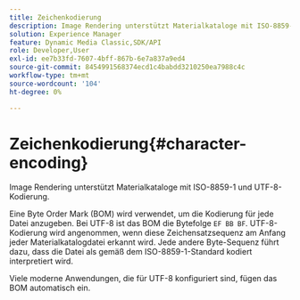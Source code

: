 ```yaml
---
title: Zeichenkodierung
description: Image Rendering unterstützt Materialkataloge mit ISO-8859-1 und UTF-8-Kodierung.
solution: Experience Manager
feature: Dynamic Media Classic,SDK/API
role: Developer,User
exl-id: ee7b33fd-7607-4bff-867b-6e7a837a9ed4
source-git-commit: 8454991568374ecd1c4babdd3210250ea7988c4c
workflow-type: tm+mt
source-wordcount: '104'
ht-degree: 0%

---
```


# Zeichenkodierung{#character-encoding}

Image Rendering unterstützt Materialkataloge mit ISO-8859-1 und UTF-8-Kodierung.

Eine Byte Order Mark (BOM) wird verwendet, um die Kodierung für jede Datei anzugeben. Bei UTF-8 ist das BOM die Bytefolge `EF BB BF`. UTF-8-Kodierung wird angenommen, wenn diese Zeichensatzsequenz am Anfang jeder Materialkatalogdatei erkannt wird. Jede andere Byte-Sequenz führt dazu, dass die Datei als gemäß dem ISO-8859-1-Standard kodiert interpretiert wird.

Viele moderne Anwendungen, die für UTF-8 konfiguriert sind, fügen das BOM automatisch ein.
